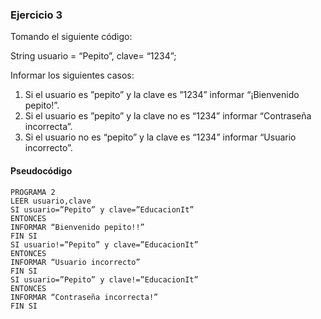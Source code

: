 ### Ejercicio 3
Tomando el siguiente código:

String usuario = “Pepito”, clave= “1234”;

Informar los siguientes casos:

1. Si el usuario es ”pepito” y la clave es ”1234” informar “¡Bienvenido pepito!”.
2. Si el usuario es ”pepito” y la clave no es “1234” informar “Contraseña incorrecta”.
3. Si el usuario no es “pepito” y la clave es “1234” informar “Usuario incorrecto”.

#### Pseudocódigo

    PROGRAMA 2
    LEER usuario,clave
    SI usuario=”Pepito” y clave=”EducacionIt”
    ENTONCES
    INFORMAR “Bienvenido pepito!!”
    FIN SI
    SI usuario!=”Pepito” y clave=”EducacionIt”
    ENTONCES
    INFORMAR “Usuario incorrecto”
    FIN SI
    SI usuario=”Pepito” y clave!=”EducacionIt”
    ENTONCES
    INFORMAR “Contraseña incorrecta!”
    FIN SI